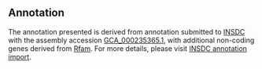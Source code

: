 

Annotation
----------

The annotation presented is derived from annotation submitted to
[INSDC](http://www.insdc.org) with the assembly accession
[GCA\_000235365.1](http://www.ebi.ac.uk/ena/data/view/GCA_000235365.1),
with additional non-coding genes derived from
[Rfam](http://rfam.xfam.org/). For more details, please visit [INSDC
annotation
import](http://ensemblgenomes.org/info/data/insdc_annotation).
